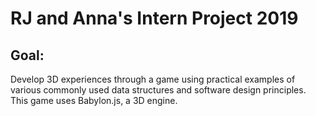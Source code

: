 # RJ and Anna's Intern Project 2019
## Goal: 
Develop 3D experiences through a game using practical examples of various commonly used data structures and software design principles.
This game uses Babylon.js, a 3D engine.
